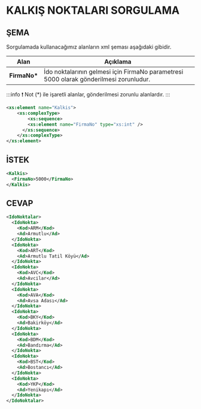 # KALKIŞ NOKTALARI SORGULAMA

## ŞEMA

Sorgulamada kullanacağımız alanların xml şeması aşağıdaki gibidir.

| Alan          | Açıklama                                                                               |
| ------------- | -------------------------------------------------------------------------------------- |
| **FirmaNo\*** | İdo noktalarının gelmesi için FirmaNo parametresi 5000 olarak gönderilmesi zorunludur. |

:::info :exclamation: Not 
(\*) ile işaretli alanlar, gönderilmesi zorunlu alanlardır.
:::

```xml
<xs:element name="Kalkis">
    <xs:complexType>
        <xs:sequence>
	    <xs:element name="FirmaNo" type="xs:int" />
	  </xs:sequence>
	</xs:complexType>
</xs:element>
```

## İSTEK

```xml
<Kalkis>
  <FirmaNo>5000</FirmaNo>
</Kalkis>
```

## CEVAP

```xml
<IdoNoktalar>
  <IdoNokta>
    <Kod>ARM</Kod>
    <Ad>Armutlu</Ad>
  </IdoNokta>
  <IdoNokta>
    <Kod>ART</Kod>
    <Ad>Armutlu Tatil Köyü</Ad>
  </IdoNokta>
  <IdoNokta>
    <Kod>AVC</Kod>
    <Ad>Avcilar</Ad>
  </IdoNokta>
  <IdoNokta>
    <Kod>AVA</Kod>
    <Ad>Avsa Adası</Ad>
  </IdoNokta>
  <IdoNokta>
    <Kod>BKY</Kod>
    <Ad>Bakirköy</Ad>
  </IdoNokta>
  <IdoNokta>
    <Kod>BDM</Kod>
    <Ad>Bandırma</Ad>
  </IdoNokta>
  <IdoNokta>
    <Kod>BST</Kod>
    <Ad>Bostancı</Ad>
  </IdoNokta>
  <IdoNokta>
    <Kod>YKP</Kod>
    <Ad>Yenikapı</Ad>
  </IdoNokta>
</IdoNoktalar>
```
